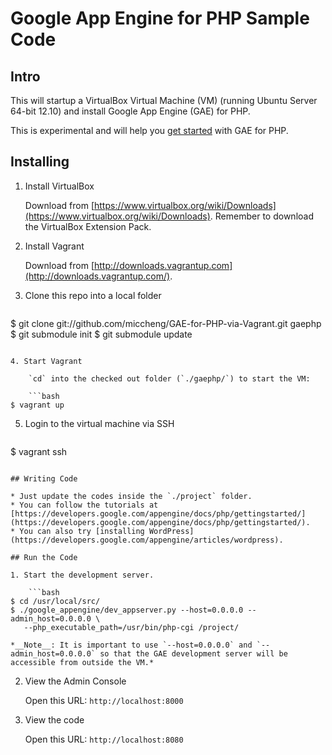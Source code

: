 # Google App Engine for PHP Sample Code

## Intro

This will startup a VirtualBox Virtual Machine (VM) (running Ubuntu Server 64-bit 12.10) and install Google App Engine (GAE) for PHP.

This is experimental and will help you [get started](https://developers.google.com/appengine/docs/php/gettingstarted/) with GAE for PHP.

## Installing

1. Install VirtualBox

	Download from [https://www.virtualbox.org/wiki/Downloads](https://www.virtualbox.org/wiki/Downloads). Remember to download the VirtualBox Extension Pack.

2. Install Vagrant
	
	Download from [http://downloads.vagrantup.com](http://downloads.vagrantup.com/).

3. Clone this repo into a local folder

	```bash
$ git clone git://github.com/miccheng/GAE-for-PHP-via-Vagrant.git gaephp
$ git submodule init
$ git submodule update
```

4. Start Vagrant

	`cd` into the checked out folder (`./gaephp/`) to start the VM:

	```bash
$ vagrant up
```

5. Login to the virtual machine via SSH

	```bash
$ vagrant ssh
```

## Writing Code

* Just update the codes inside the `./project` folder.
* You can follow the tutorials at [https://developers.google.com/appengine/docs/php/gettingstarted/](https://developers.google.com/appengine/docs/php/gettingstarted/).
* You can also try [installing WordPress](https://developers.google.com/appengine/articles/wordpress).

## Run the Code

1. Start the development server.

	```bash
$ cd /usr/local/src/
$ ./google_appengine/dev_appserver.py --host=0.0.0.0 --admin_host=0.0.0.0 \
   --php_executable_path=/usr/bin/php-cgi /project/
```

	*__Note__: It is important to use `--host=0.0.0.0` and `--admin_host=0.0.0.0` so that the GAE development server will be accessible from outside the VM.*

2. View the Admin Console

	Open this URL: `http://localhost:8000`

3. View the code

	Open this URL: `http://localhost:8080`




